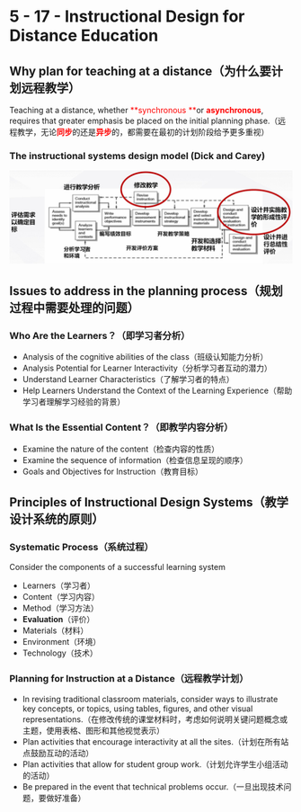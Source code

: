 # 5 - 17 - Instructional Design for Distance Education

## Why plan for teaching at a distance（为什么要计划远程教学）

Teaching at a distance, whether <font color = red>**synchronous **</font>or <font color=red>**asynchronous**</font>, requires that greater emphasis be placed on the initial planning phase.（远程教学，无论<font color=red>**同步**</font>的还是<font color=red>**异步**</font>的，都需要在最初的计划阶段给予更多重视）

### The instructional systems design model (Dick and Carey)

![ISD模型](../images/ISD.jpg)

## Issues to address in the planning process（规划过程中需要处理的问题）

### Who Are the Learners？（即学习者分析）

- Analysis of the cognitive abilities of the  class（班级认知能力分析）
- Analysis Potential for Learner Interactivity（分析学习者互动的潜力）
- Understand Learner Characteristics（了解学习者的特点）
- Help Learners Understand the Context of the Learning Experience（帮助学习者理解学习经验的背景）

### What Is the Essential Content？（即教学内容分析）

- Examine the nature of the content（检查内容的性质）
- Examine the sequence of information（检查信息呈现的顺序）
- Goals and Objectives for Instruction（教育目标）

## Principles of Instructional Design Systems（教学设计系统的原则）

### Systematic Process（系统过程）

Consider the components of a successful learning system

- Learners（学习者）
- Content（学习内容）
- Method（学习方法）
- **Evaluation**（评价）
- Materials（材料）
- Environment（环境）
- Technology（技术）

### Planning for Instruction at a Distance（远程教学计划）

- In revising traditional classroom materials, consider ways to illustrate key concepts, or topics, using tables, figures, and other visual representations.（在修改传统的课堂材料时，考虑如何说明关键问题概念或主题，使用表格、图形和其他视觉表示）
- Plan activities that encourage interactivity at all the sites.（计划在所有站点鼓励互动的活动）
- Plan activities that allow for student group work.（计划允许学生小组活动的活动）
- Be prepared in the event that technical problems occur.（一旦出现技术问题，要做好准备）

